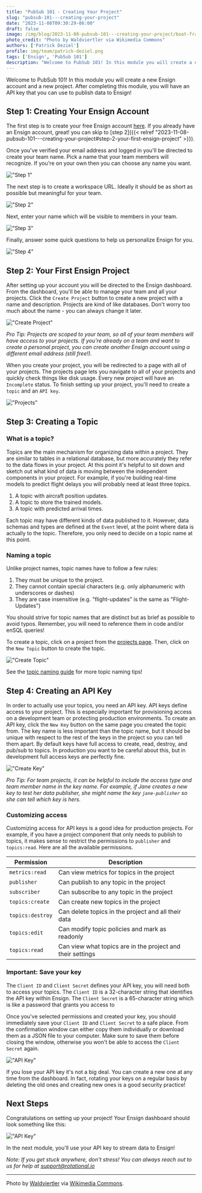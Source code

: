 ```yaml
---
title: "PubSub 101 - Creating Your Project"
slug: "pubsub-101---creating-your-project"
date: "2023-11-08T09:30:29-06:00"
draft: false
image: /img/blog/2023-11-08-pubsub-101---creating-your-project/boat-frame.jpg
photo_credit: "Photo by Waldviertler via Wikimedia Commons"
authors: ['Patrick Deziel']
profile: img/team/patrick-deziel.png
tags: ['Ensign', 'PubSub 101']
description: "Welcome to PubSub 101! In this module you will create a new Ensign account and project that's ready for data streaming."
---
```


Welcome to PubSub 101! In this module you will create a new Ensign account and a new project. After completing this module, you will have an API key that you can use to publish data to Ensign!

<!--more-->

## Step 1: Creating Your Ensign Account

The first step is to create your free Ensign account [here](https://rotational.app/register). If you already have an Ensign account, great! you can skip to [step 2]({{< relref "2023-11-08-pubsub-101---creating-your-project#step-2-your-first-ensign-project" >}}).

Once you've verified your email address and logged in you'll be directed to create your team name. Pick a name that your team members will recognize. If you're on your own then you can choose any name you want.

!["Step 1"](/img/blog/2023-11-08-pubsub-101---creating-your-project/step_1.png)

The next step is to create a workspace URL. Ideally it should be as short as possible but meaningful for your team.

!["Step 2"](/img/blog/2023-11-08-pubsub-101---creating-your-project/step_2.png)

Next, enter your name which will be visible to members in your team.

!["Step 3"](/img/blog/2023-11-08-pubsub-101---creating-your-project/step_3.png)

Finally, answer some quick questions to help us personalize Ensign for you.

!["Step 4"](/img/blog/2023-11-08-pubsub-101---creating-your-project/step_4.png)

## Step 2: Your First Ensign Project

After setting up your account you will be directed to the Ensign dashboard. From the dashboard, you'll be able to manage your team and all your projects. Click the `Create Project` button to create a new project with a name and description. Projects are kind of like databases. Don't worry too much about the name - you can always change it later.

!["Create Project"](/img/blog/2023-11-08-pubsub-101---creating-your-project/create_project.png)

_Pro Tip: Projects are scoped to your team, so all of your team members will have access to your projects. If you're already on a team and want to create a personal project, you can create another Ensign account using a different email address (still free!)._

When you create your project, you will be redirected to a page with all of your projects. The projects page lets you navigate to all of your projects and quickly check things like disk usage. Every new project will have an `Incomplete` status. To finish setting up your project, you'll need to create a `topic` and an `API key`.

!["Projects"](/img/blog/2023-11-08-pubsub-101---creating-your-project/projects.png)

## Step 3: Creating a Topic

### What is a topic?

Topics are the main mechanism for organizing data within a project. They are similar to tables in a relational database, but more accurately they refer to the data flows in your project. At this point it's helpful to sit down and sketch out what kind of data is moving between the independent components in your project. For example, if you're building real-time models to predict flight delays you will probably need at least three topics.

1. A topic with aircraft position updates.
2. A topic to store the trained models.
3. A topic with predicted arrival times.

Each topic may have different kinds of data published to it. However, data schemas and types are defined at the `Event` level, at the point where data is actually to the topic. Therefore, you only need to decide on a topic name at this point.

### Naming a topic

Unlike project names, topic names have to follow a few rules:

1. They must be unique to the project.
2. They cannot contain special characters (e.g. only alphanumeric with underscores or dashes)
3. They are case insensitive (e.g. "flight-updates" is the same as "Flight-Updates")

You should strive for topic names that are distinct but as brief as possible to avoid typos. Remember, you will need to reference them in code and/or enSQL queries!

To create a topic, click on a project from the [projects page](https://rotational.app/app/projects). Then, click on the `New Topic` button to create the topic.

!["Create Topic"](/img/blog/2023-11-08-pubsub-101---creating-your-project/create_topic.png)

See the [topic naming guide](https://ensign.rotational.dev/getting-started/topics/) for more topic naming tips!

## Step 4: Creating an API Key

In order to actually use your topics, you need an API key. API keys define access to your project. This is especially important for provisioning access on a development team or protecting production environments. To create an API key, click the `New Key` button on the same page you created the topic from. The key name is less important than the topic name, but it should be unique with respect to the rest of the keys in the project so you can tell them apart. By default keys have full access to create, read, destroy, and pub/sub to topics. In production you want to be careful about this, but in development full access keys are perfectly fine.

!["Create Key"](/img/blog/2023-11-08-pubsub-101---creating-your-project/create_key.png)

_Pro Tip: For team projects, it can be helpful to include the access type and team member name in the key name. For example, if Jane creates a new key to test her data publisher, she might name the key `jane-publisher` so she can tell which key is hers._

### Customizing access

Customizing access for API keys is a good idea for production projects. For example, if you have a project component that only needs to publish to topics, it makes sense to restrict the permissions to `publisher` and `topics:read`. Here are all the available permissions.

Permission                 |  Description
---------------------------|---------------------------
`metrics:read`             | Can view metrics for topics in the project
`publisher`                | Can publish to any topic in the project
`subscriber`               | Can subscribe to any topic in the project
`topics:create`            | Can create new topics in the project
`topics:destroy`           | Can delete topics in the project and all their data
`topics:edit`              | Can modify topic policies and mark as readonly
`topics:read`              | Can view what topics are in the project and their settings

### Important: Save your key

The `Client ID` and `Client Secret` defines your API key, you will need both to access your topics. The `Client ID` is a 32-character string that identifies the API key within Ensign. The `Client Secret` is a 65-character string which is like a password that grants you access to

Once you've selected permissions and created your key, you should immediately save your `Client ID` and `Client Secret` to a safe place. From the confirmation window can either copy them individually or download them as a JSON file to your computer. Make sure to save them before closing the window, otherwise you won't be able to access the `Client Secret` again.

!["API Key"](/img/blog/2023-11-08-pubsub-101---creating-your-project/key.png)

If you lose your API key it's not a big deal. You can create a new one at any time from the dashboard. In fact, rotating your keys on a regular basis by deleting the old ones and creating new ones is a good security practice!

## Next Steps

Congratulations on setting up your project! Your Ensign dashboard should look something like this:

!["API Key"](/img/blog/2023-11-08-pubsub-101---creating-your-project/flight_tracker.png)

In the next module, you'll use your API key to stream data to Ensign!

*Note: If you get stuck anywhere, don't stress! You can always reach out to us for help at support@rotational.io*

***
Photo by [Waldviertler](https://de.wikipedia.org/wiki/Benutzer:Waldviertler) via [Wikimedia Commons](https://en.m.wikipedia.org/wiki/File:Samos_Agios_Isidoros_002.jpg).